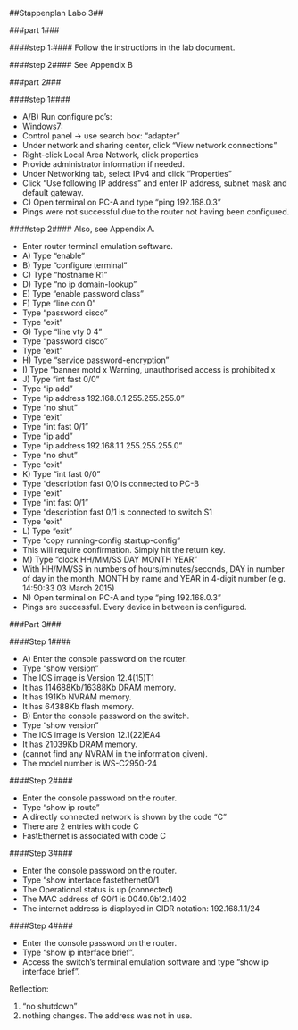 ##Stappenplan Labo 3##

###part 1###

####step 1:####
Follow the instructions in the lab document.

####step 2####
See Appendix B


###part 2###

####step 1####
* A/B) Run configure pc’s:
 * Windows7:
 * Control panel -> use search box: “adapter”
 * Under network and sharing center, click “View network connections”
 * Right-click Local Area Network, click properties
 * Provide administrator information if needed.
 * Under Networking tab, select IPv4 and click “Properties”
 * Click “Use following IP address” and enter IP address, subnet mask and default gateway.
* C) Open terminal on PC-A and type “ping 192.168.0.3”
 * Pings were not successful due to the router not having been configured.

####step 2####
Also, see Appendix A.
* Enter router terminal emulation software.
* A) Type “enable”
* B) Type “configure terminal”
* C) Type “hostname R1”
* D) Type “no ip domain-lookup”
* E) Type “enable password class”
* F) Type “line con 0”
 * Type “password cisco”
 * Type “exit”
* G) Type “line vty 0 4”
 * Type “password cisco”
 * Type “exit”
* H) Type “service password-encryption”
* I) Type “banner motd x Warning, unauthorised access is prohibited x
* J) Type “int fast 0/0”
 * Type “ip add”
 * Type “ip address 192.168.0.1 255.255.255.0”
 * Type “no shut”
 * Type “exit”
 * Type “int fast 0/1”
 * Type “ip add”
 * Type “ip address 192.168.1.1 255.255.255.0”
 * Type “no shut”
 * Type “exit”
* K) Type “int fast 0/0”
 * Type “description fast 0/0 is connected to PC-B
 * Type “exit”
 * Type “int fast 0/1”
 * Type “description fast 0/1 is connected to switch S1
 * Type “exit”
* L) Type “exit”
 * Type “copy running-config startup-config”
 * This will require confirmation. Simply hit the return key.
* M) Type “clock HH/MM/SS DAY MONTH YEAR”
 * With HH/MM/SS in numbers of hours/minutes/seconds, DAY in number of day in the month, MONTH by name and YEAR in 4-digit number  (e.g. 14:50:33 03 March 2015)
* N) Open terminal on PC-A and type “ping 192.168.0.3”
 * Pings are successful. Every device in between is configured.

###Part 3###

####Step 1####
* A) Enter the console password on the router.
 * Type “show version”
  * The IOS image is Version 12.4(15)T1
  * It has 114688Kb/16388Kb DRAM memory.
  * It has 191Kb NVRAM memory.
  * It has 64388Kb flash memory.
* B) Enter the console password on the switch.
 * Type “show version”
  * The IOS image is Version 12.1(22)EA4
  * It has 21039Kb DRAM memory.
  * (cannot find any NVRAM in the information given).
  * The model number is WS-C2950-24

####Step 2####

* Enter the console password on the router.
 * Type “show ip route”
  * A directly connected network is shown by the code “C”
  * There are 2 entries with code C
  * FastEthernet is associated with code C

####Step 3####

* Enter the console password on the router.
 * Type “show interface fastethernet0/1
  * The Operational status is up (connected)
  * The MAC address of G0/1 is 0040.0b12.1402
  * The internet address is displayed in CIDR notation: 192.168.1.1/24

####Step 4####

* Enter the console password on the router.
 * Type “show ip interface brief”.
* Access the switch’s terminal emulation software and type “show ip interface brief”.

Reflection:
1. “no shutdown”
2. nothing changes. The address was not in use.